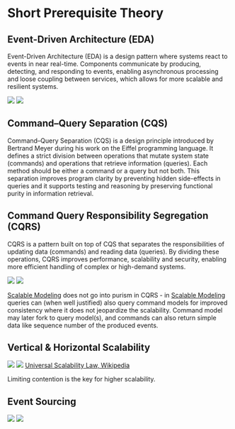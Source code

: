 # Short Prerequisite Theory

## Event-Driven Architecture (EDA)

Event-Driven Architecture (EDA) is a design pattern where systems react to events in near real-time. Components
communicate by producing, detecting, and responding to events, enabling asynchronous processing and loose coupling
between services, which allows for more scalable and resilient systems.

![](assets/images/eda.png#only-light)
![](assets/images/eda_dark.png#only-dark)

## Command–Query Separation (CQS)

Command–Query Separation (CQS) is a design principle introduced by Bertrand Meyer during his work on the Eiffel programming language. It defines a strict division between operations that mutate system state (commands) and operations that retrieve information (queries). Each method should be either a command or a query but not both. This separation improves program clarity by preventing hidden side-effects in queries and it supports testing and reasoning by preserving functional purity in information retrieval.

## Command Query Responsibility Segregation (CQRS)

CQRS is a pattern built on top of CQS that separates the responsibilities of updating data (commands) and reading data (queries). By dividing these operations, CQRS improves performance, scalability and security, enabling more efficient handling of complex or high-demand systems.

![](assets/images/cqrs.png#only-light)
![](assets/images/cqrs_dark.png#only-dark)

[Scalable Modeling](https://roikonen.github.io/scalablemodeling/) does not go into purism in CQRS - 
in [Scalable Modeling](https://roikonen.github.io/scalablemodeling/) queries can (when well justified) also query 
command models for improved consistency where it does not jeopardize the scalability. Command model may later fork to 
query model(s), and commands can also return simple data like sequence number of the produced events.

## Vertical & Horizontal Scalability

![](assets/images/vertical_horizontal_scalability.png#only-light)
![](assets/images/vertical_horizontal_scalability_dark.png#only-dark)
[Universal Scalability Law, Wikipedia](https://en.wikipedia.org/wiki/Neil_J._Gunther#Universal_Scalability_Law)

Limiting contention is the key for higher scalability.

## Event Sourcing

![](assets/images/event_sourcing.png#only-light)
![](assets/images/event_sourcing_dark.png#only-dark)